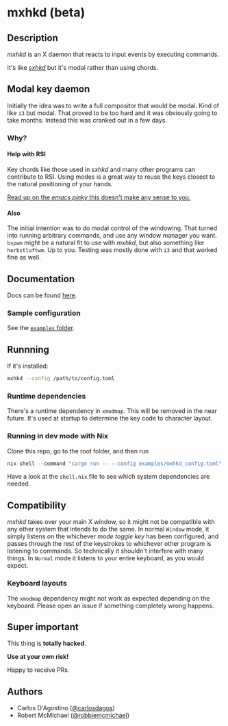 # mxhkd (beta)

## Description

_mxhkd_ is an X daemon that reacts to input events by executing commands.

It's like [_sxhkd_](https://github.com/baskerville/sxhkd) but it's modal
rather than using chords.

## Modal key daemon

Initially the idea was to write a full compositor that would be modal.
Kind of like `i3` but modal. That proved to be too hard and it was
obviously going to take months. Instead this was cranked out in a few
days.

### Why?

#### Help with RSI

Key chords like those used in _sxhkd_ and many other programs can
contribute to RSI. Using modes is a great way to reuse the keys
closest to the natural positioning of your hands.

[Read up on the _emacs pinky_ this doesn't make any sense to
you.](https://en.wikipedia.org/wiki/Emacs#Emacs_pinky)

#### Also

The initial intention was to do modal control of the windowing.
That turned into running arbitrary commands, and use any window
manager you want. `bspwm` might be a natural fit to use with _mxhkd_,
but also something like `herbstluftwm`. Up to you. Testing was mostly
done with `i3` and that worked fine as well.

## Documentation

Docs can be found [here](https://carlosdagos.github.io/mxhkd).

### Sample configuration

See the [`examples` folder](./examples).

## Runnning

If it's installed:

```bash
mxhkd --config /path/to/config.toml
```

### Runtime dependencies

There's a runtime dependency in `xmodmap`. This will be removed
in the near future. It's used at startup to determine the key code
to character layout.

### Running in dev mode with Nix

Clone this repo, go to the root folder, and then run

``` nix
nix-shell --command "cargo run -- --config examples/mxhkd_config.toml"
```

Have a look at the `shell.nix` file to see which system
dependencies are needed.

## Compatibility

_mxhkd_ takes over your main X window, so it might not be compatible with
any other system that intends to do the same. In normal `Window` mode, it
simply listens on the whichever _mode toggle key_ has been configured, and
passes through the rest of the keystrokes to whichever other program is
listening to commands. So technically it shouldn't interfere with many
things. In `Normal` mode it listens to your entire keyboard, as you
would expect.

### Keyboard layouts

The `xmodmap` dependency might not work as expected depending on the keyboard.
Please open an issue if something completely wrong happens.

## Super important

This thing is **totally hacked**.

**Use at your own risk!**

Happy to receive PRs.

## Authors

* Carlos D'Agostino ([@carlosdagos](https://github.com/carlosdagos))
* Robert McMichael ([@robbiemcmichael](https://github.com/robbiemcmichael))
